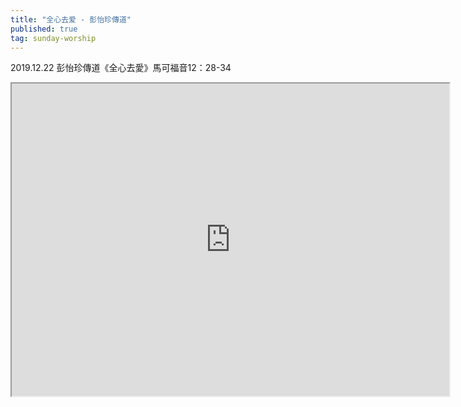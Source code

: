 ```yaml
---
title: "全心去爱 - 彭怡珍傳道"
published: true
tag: sunday-worship
---
```



2019.12.22 彭怡珍傳道《全心去愛》馬可福音12：28-34

<iframe width="700" height="500" allowfullscreen="true"
src="https://www.youtube.com/embed/1FzjgjaZsc4">
</iframe>
